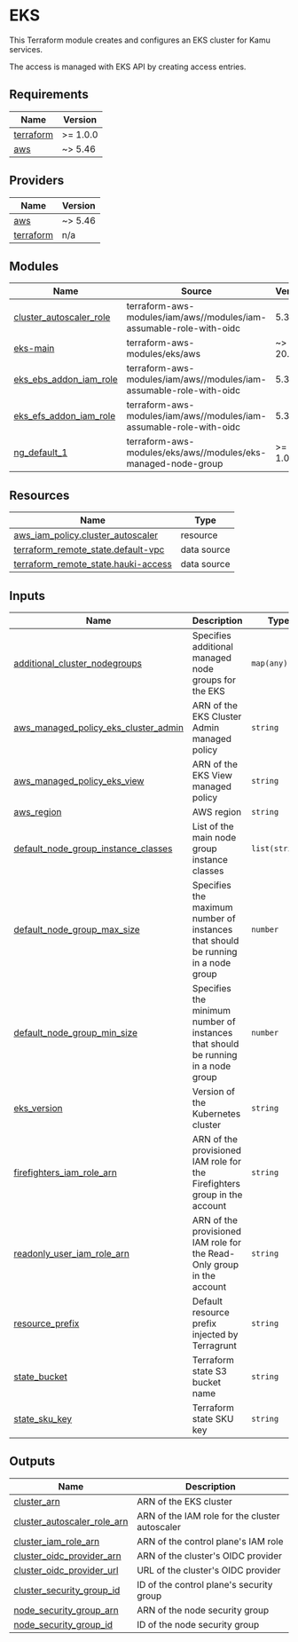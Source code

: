  # EKS

 This Terraform module creates and configures an EKS cluster for Kamu
 services.

 The access is managed with EKS API by creating access entries.

## Requirements

| Name | Version |
|------|---------|
| <a name="requirement_terraform"></a> [terraform](#requirement\_terraform) | >= 1.0.0 |
| <a name="requirement_aws"></a> [aws](#requirement\_aws) | ~> 5.46 |

## Providers

| Name | Version |
|------|---------|
| <a name="provider_aws"></a> [aws](#provider\_aws) | ~> 5.46 |
| <a name="provider_terraform"></a> [terraform](#provider\_terraform) | n/a |

## Modules

| Name | Source | Version |
|------|--------|---------|
| <a name="module_cluster_autoscaler_role"></a> [cluster\_autoscaler\_role](#module\_cluster\_autoscaler\_role) | terraform-aws-modules/iam/aws//modules/iam-assumable-role-with-oidc | 5.34.0 |
| <a name="module_eks-main"></a> [eks-main](#module\_eks-main) | terraform-aws-modules/eks/aws | ~> 20.8 |
| <a name="module_eks_ebs_addon_iam_role"></a> [eks\_ebs\_addon\_iam\_role](#module\_eks\_ebs\_addon\_iam\_role) | terraform-aws-modules/iam/aws//modules/iam-assumable-role-with-oidc | 5.34.0 |
| <a name="module_eks_efs_addon_iam_role"></a> [eks\_efs\_addon\_iam\_role](#module\_eks\_efs\_addon\_iam\_role) | terraform-aws-modules/iam/aws//modules/iam-assumable-role-with-oidc | 5.34.0 |
| <a name="module_ng_default_1"></a> [ng\_default\_1](#module\_ng\_default\_1) | terraform-aws-modules/eks/aws//modules/eks-managed-node-group | >= 1.0.0 |

## Resources

| Name | Type |
|------|------|
| [aws_iam_policy.cluster_autoscaler](https://registry.terraform.io/providers/hashicorp/aws/latest/docs/resources/iam_policy) | resource |
| [terraform_remote_state.default-vpc](https://registry.terraform.io/providers/hashicorp/terraform/latest/docs/data-sources/remote_state) | data source |
| [terraform_remote_state.hauki-access](https://registry.terraform.io/providers/hashicorp/terraform/latest/docs/data-sources/remote_state) | data source |

## Inputs

| Name | Description | Type | Default | Required |
|------|-------------|------|---------|:--------:|
| <a name="input_additional_cluster_nodegroups"></a> [additional\_cluster\_nodegroups](#input\_additional\_cluster\_nodegroups) | Specifies additional managed node groups for the EKS | `map(any)` | `{}` | no |
| <a name="input_aws_managed_policy_eks_cluster_admin"></a> [aws\_managed\_policy\_eks\_cluster\_admin](#input\_aws\_managed\_policy\_eks\_cluster\_admin) | ARN of the EKS Cluster Admin managed policy | `string` | n/a | yes |
| <a name="input_aws_managed_policy_eks_view"></a> [aws\_managed\_policy\_eks\_view](#input\_aws\_managed\_policy\_eks\_view) | ARN of the EKS View managed policy | `string` | n/a | yes |
| <a name="input_aws_region"></a> [aws\_region](#input\_aws\_region) | AWS region | `string` | n/a | yes |
| <a name="input_default_node_group_instance_classes"></a> [default\_node\_group\_instance\_classes](#input\_default\_node\_group\_instance\_classes) | List of the main node group instance classes | `list(string)` | n/a | yes |
| <a name="input_default_node_group_max_size"></a> [default\_node\_group\_max\_size](#input\_default\_node\_group\_max\_size) | Specifies the maximum number of instances that should be running in a node group | `number` | n/a | yes |
| <a name="input_default_node_group_min_size"></a> [default\_node\_group\_min\_size](#input\_default\_node\_group\_min\_size) | Specifies the minimum number of instances that should be running in a node group | `number` | n/a | yes |
| <a name="input_eks_version"></a> [eks\_version](#input\_eks\_version) | Version of the Kubernetes cluster | `string` | n/a | yes |
| <a name="input_firefighters_iam_role_arn"></a> [firefighters\_iam\_role\_arn](#input\_firefighters\_iam\_role\_arn) | ARN of the provisioned IAM role for the Firefighters group in the account | `string` | n/a | yes |
| <a name="input_readonly_user_iam_role_arn"></a> [readonly\_user\_iam\_role\_arn](#input\_readonly\_user\_iam\_role\_arn) | ARN of the provisioned IAM role for the Read-Only group in the account | `string` | n/a | yes |
| <a name="input_resource_prefix"></a> [resource\_prefix](#input\_resource\_prefix) | Default resource prefix injected by Terragrunt | `string` | n/a | yes |
| <a name="input_state_bucket"></a> [state\_bucket](#input\_state\_bucket) | Terraform state S3 bucket name | `string` | n/a | yes |
| <a name="input_state_sku_key"></a> [state\_sku\_key](#input\_state\_sku\_key) | Terraform state SKU key | `string` | n/a | yes |

## Outputs

| Name | Description |
|------|-------------|
| <a name="output_cluster_arn"></a> [cluster\_arn](#output\_cluster\_arn) | ARN of the EKS cluster |
| <a name="output_cluster_autoscaler_role_arn"></a> [cluster\_autoscaler\_role\_arn](#output\_cluster\_autoscaler\_role\_arn) | ARN of the IAM role for the cluster autoscaler |
| <a name="output_cluster_iam_role_arn"></a> [cluster\_iam\_role\_arn](#output\_cluster\_iam\_role\_arn) | ARN of the control plane's IAM role |
| <a name="output_cluster_oidc_provider_arn"></a> [cluster\_oidc\_provider\_arn](#output\_cluster\_oidc\_provider\_arn) | ARN of the cluster's OIDC provider |
| <a name="output_cluster_oidc_provider_url"></a> [cluster\_oidc\_provider\_url](#output\_cluster\_oidc\_provider\_url) | URL of the cluster's OIDC provider |
| <a name="output_cluster_security_group_id"></a> [cluster\_security\_group\_id](#output\_cluster\_security\_group\_id) | ID of the control plane's security group |
| <a name="output_node_security_group_arn"></a> [node\_security\_group\_arn](#output\_node\_security\_group\_arn) | ARN of the node security group |
| <a name="output_node_security_group_id"></a> [node\_security\_group\_id](#output\_node\_security\_group\_id) | ID of the node security group |